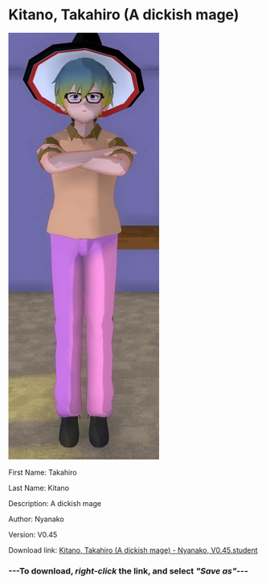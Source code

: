# Kitano, Takahiro (A dickish mage)

<img src = "https://raw.githubusercontent.com/Arbiter1223/Daigaku-Gurashi-Custom-Students/master/Students/Files/Kitano%2C%20Takahiro%20(A%20dickish%20mage).png">

First Name: Takahiro

Last Name: Kitano

Description: A dickish mage

Author: Nyanako

Version: V0.45

Download link: <a href="https://raw.githubusercontent.com/Arbiter1223/Daigaku-Gurashi-Custom-Students/master/Students/Files/Kitano%2C%20Takahiro%20(A%20dickish%20mage)%20-%20Nyanako%2C%20V0.45.student">Kitano, Takahiro (A dickish mage) - Nyanako, V0.45.student</a>

### ---**To download, _right-click_ the link, and select _"Save as"_**---
